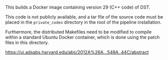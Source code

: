This builds a Docker image containing version 29 (C++ code) of DST.

This code is not publicly available, and a tar file of the source code must be
placed in the `private_codes` directory in the root of the pipeline
installation.

Furthermore, the distributed Makefiles need to be modified to compile within a
standard Ubuntu Docker container, which is done using the patch files in this
directory. 

https://ui.adsabs.harvard.edu/abs/2012A%26A...548A..44C/abstract

